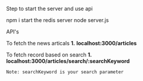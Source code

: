 Step to start the server and use api 

npm i
start the redis server
node server.js

API's

To fetch the news articals
  **1.** **localhost:3000/articles**

To fetch record based on search
  **1.** **localhost:3000/articles/search/:searchKeyword**
  
    Note: searchKeyword is your search parameter
